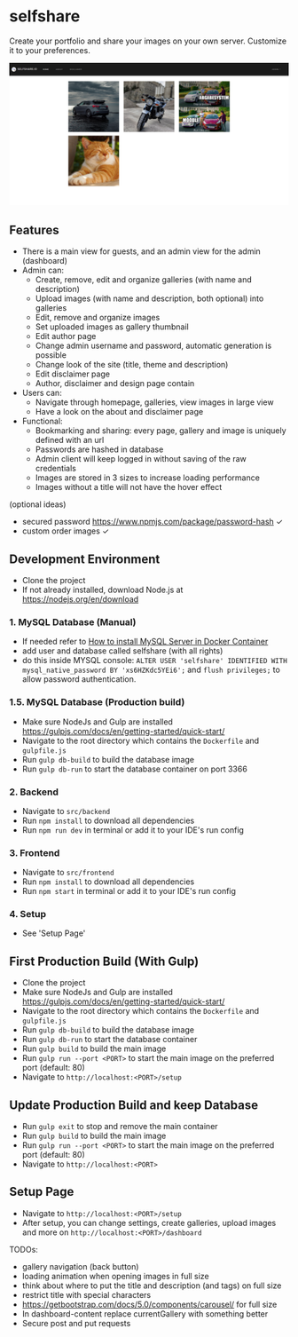 # selfshare
Create your portfolio and share your images on your own server. Customize it to your preferences.

![Home screenshot](screenshots/home.png)

## Features
- There is a main view for guests, and an admin view for the admin (dashboard)
- Admin can:
  - Create, remove, edit and organize galleries (with name and description)
  - Upload images (with name and description, both optional) into galleries
  - Edit, remove and organize images
  - Set uploaded images as gallery thumbnail
  - Edit author page
  - Change admin username and password, automatic generation is possible
  - Change look of the site (title, theme and description)
  - Edit disclaimer page
  - Author, disclaimer and design page contain 
- Users can:
  - Navigate through homepage, galleries, view images in large view
  - Have a look on the about and disclaimer page
- Functional:
  - Bookmarking and sharing: every page, gallery and image is uniquely defined with an url
  - Passwords are hashed in database
  - Admin client will keep logged in without saving of the raw credentials
  - Images are stored in 3 sizes to increase loading performance
  - Images without a title will not have the hover effect

(optional ideas)
- secured password https://www.npmjs.com/package/password-hash ✓
- custom order images ✓

## Development Environment
- Clone the project
- If not already installed, download Node.js at https://nodejs.org/en/download

### 1. MySQL Database (Manual)
- If needed refer to [How to install MySQL Server in Docker Container](DOCKER_MYSQL.md)
- add user and database called selfshare (with all rights)
- do this inside MYSQL console: ``ALTER USER 'selfshare' IDENTIFIED WITH mysql_native_password BY 'xs6HZKdc5YEi6';`` and ``flush privileges;`` to allow password authentication.

### 1.5. MySQL Database (Production build)
- Make sure NodeJs and Gulp are installed https://gulpjs.com/docs/en/getting-started/quick-start/
- Navigate to the root directory which contains the ``Dockerfile`` and ``gulpfile.js``
- Run ``gulp db-build`` to build the database image
- Run ``gulp db-run`` to start the database container on port 3366

### 2. Backend
- Navigate to ``src/backend``
- Run ``npm install`` to download all dependencies
- Run ``npm run dev`` in terminal or add it to your IDE's run config

### 3. Frontend
- Navigate to ``src/frontend``
- Run ``npm install`` to download all dependencies
- Run ``npm start`` in terminal or add it to your IDE's run config

### 4. Setup
- See 'Setup Page'

## First Production Build (With Gulp)
- Clone the project
- Make sure NodeJs and Gulp are installed https://gulpjs.com/docs/en/getting-started/quick-start/
- Navigate to the root directory which contains the ``Dockerfile`` and ``gulpfile.js``
- Run ``gulp db-build`` to build the database image
- Run ``gulp db-run`` to start the database container
- Run ``gulp build`` to build the main image
- Run ``gulp run --port <PORT>`` to start the main image on the preferred port (default: 80)
- Navigate to ``http://localhost:<PORT>/setup``

## Update Production Build and keep Database
- Run ``gulp exit`` to stop and remove the main container
- Run ``gulp build`` to build the main image
- Run ``gulp run --port <PORT>`` to start the main image on the preferred port (default: 80)
- Navigate to ``http://localhost:<PORT>``

## Setup Page
- Navigate to ``http://localhost:<PORT>/setup``
- After setup, you can change settings, create galleries, upload images and more on ``http://localhost:<PORT>/dashboard``


TODOs:
- gallery navigation (back button)
- loading animation when opening images in full size
- think about where to put the title and description (and tags) on full size 
- restrict title with special characters
- https://getbootstrap.com/docs/5.0/components/carousel/ for full size
- In dashboard-content replace currentGallery with something better
- Secure post and put requests